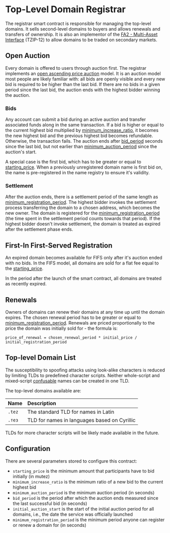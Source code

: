 # Top-Level Domain Registrar

The registrar smart contract is responsible for managing the top-level domains. It sells second-level domains to buyers and allows renewals and transfers of ownership. It is also an implementor of the [FA2 - Multi-Asset Interface](https://gitlab.com/tzip/tzip/-/blob/master/proposals/tzip-12/tzip-12.md) \(TZIP-12\) to allow domains to be traded on secondary markets.

## Open Auction

Every domain is offered to users through auction first. The registrar implements an [open ascending price auction](https://en.wikipedia.org/wiki/English_auction) model. It is an auction model most people are likely familiar with: all bids are openly visible and every new bid is required to be higher than the last bid. If there are no bids in a given period since the last bid, the auction ends with the highest bidder winning the auction.

### Bids

Any account can submit a bid during an active auction and transfer associated funds along in the same transaction. If a bid is higher or equal to the current highest bid multiplied by [minimum\_increase\_ratio](top-level-domain-registrar.md#configuration), it becomes the new highest bid and the previous highest bid becomes refundable. Otherwise, the transaction fails. The auction ends after [bid\_period](top-level-domain-registrar.md#configuration) seconds since the last bid, but not earlier than [minimum\_auction\_period](top-level-domain-registrar.md#configuration) since the auction's start.

A special case is the first bid, which has to be greater or equal to [starting\_price](top-level-domain-registrar.md#configuration). When a previously unregistered domain name is first bid on, the name is pre-registered in the name registry to ensure it's validity.

### Settlement

After the auction ends, there is a settlement period of the same length as [minimum\_registration\_period](top-level-domain-registrar.md#configuration). The highest bidder invokes the settlement process transferring the domain to a chosen address, which becomes the new owner. The domain is registered for the [minimum\_registration\_period](top-level-domain-registrar.md#configuration) \(the time spent in the settlement period counts towards that period\). If the highest bidder doesn't invoke settlement, the domain is treated as expired after the settlement phase ends.

## First-In First-Served Registration

An expired domain becomes available for FIFS only after it's auction ended with no bids. In the FIFS model, all domains are sold for a flat fee equal to the [starting\_price](top-level-domain-registrar.md#configuration).

In the period after the launch of the smart contract, all domains are treated as recently expired.

## Renewals

Owners of domains can renew their domains at any time up until the domain expires. The chosen renewal period has to be greater or equal to [minimum\_registration\_period](top-level-domain-registrar.md#configuration). Renewals are priced proportionally to the price the domain was initially sold for - the formula is:

```text
price_of_renewal = chosen_renewal_period * initial_price / initial_registration_period
```

## Top-level Domain List

The susceptibility to spoofing attacks using look-alike characters is reduced by limiting TLDs to predefined character scripts. Neither whole-script and mixed-script [confusable](https://www.unicode.org/reports/tr39/#Confusable_Detection) names can be created in one TLD.

The top-level domains available are:

| Name | Description |
| :--- | :--- |
| `.tez` | The standard TLD for names in Latin |
| `.тез` | TLD for names in languages based on Cyrillic |

TLDs for more character scripts will be likely made available in the future.

## Configuration

There are several parameters stored to configure this contract:

* `starting_price` is the minimum amount that participants have to bid initially \(in mutez\)
* `minimum_increase_ratio` is the minimum ratio of a new bid to the current highest bid 
* `minimum_auction_period` is the minimum auction period \(in seconds\)
* `bid_period` is the period after which the auction ends measured since the last successful bid \(in seconds\)
* `initial_auction_start` is the start of the initial auction period for all domains, i.e., the date the service was officially launched
* `minimum_registration_period` is the minimum period anyone can register or renew a domain for \(in seconds\)


